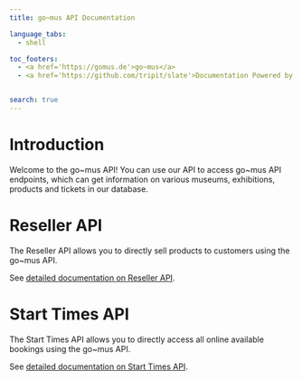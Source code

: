 ```yaml
---
title: go~mus API Documentation

language_tabs:
  - shell

toc_footers:
  - <a href='https://gomus.de'>go~mus</a>
  - <a href='https://github.com/tripit/slate'>Documentation Powered by Slate</a>


search: true
---
```



# Introduction

Welcome to the go~mus API! You can use our API to access go~mus API endpoints, which can get information on various museums, exhibitions, products and tickets in our database.


# Reseller API

The Reseller API allows you to directly sell products to customers using the go~mus API.

See [detailed documentation on Reseller API](/reseller_api.html).

# Start Times API

The Start Times API allows you to directly access all online available bookings using the go~mus API.

See [detailed documentation on Start Times API](/startTimes_api.html).




